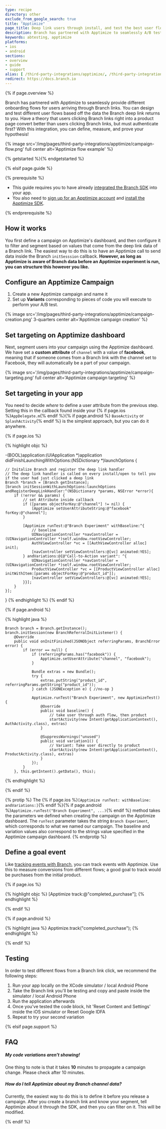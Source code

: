 ```yaml
---
type: recipe
directory: other
exclude_from_google_search: true
title: "Apptimize"
page_title: Deep link users through install, and test the best user flow automatically.
description: Branch has partnered with Apptimize to seamlessly A/B test user flows after a deep link click from Branch.
keywords: abtesting, apptimize
platforms:
- ios
- android
sections:
- overview
- guide
- support
alias: [ /third-party-integrations/apptimize/, /third-party-integrations/apptimize/overview, /third-party-integrations/apptimize/guide/ios/, /third-party-integrations/apptimize/android/, /third-party-integrations/apptimize/support/ios/, /third-party-integrations/apptimize/support/android/ ]
redirect: https://docs.branch.io
---
```


{% if page.overview %}

Branch has partnered with Apptimize to seamlessly provide different onboarding flows for users arriving through Branch links. You can design and test different user flows based off the data the Branch deep link returns to you. Have a theory that users clicking Branch links right into a product page convert better than users clicking Branch links, but must authenticate first? With this integration, you can define, measure, and prove your hypothesis!

{% image src='/img/pages/third-party-integrations/apptimize/campaign-flow.png' full center alt='Apptimize flow example' %}

{% getstarted %}{% endgetstarted %}

{% elsif page.guide %}

{% prerequisite %}

- This guide requires you to have already [integrated the Branch SDK]({{base.url}}/getting-started/sdk-integration-guide) into your app.
- You also need to [sign up for an Apptimize account](https://apptimize.com/admin/sign-up?p=20) and [install the Apptimize SDK](https://apptimize.com/admin/help).

{% endprerequisite %}

## How it works

You first define a campaign on Apptimize's dashboard, and then configure it to filter and segment based on values that come from the deep link data of a Branch link. The easiest way to do this is to have an Apptimize call to send data inside the Branch `initSesssion` callback. **However, as long as Apptimize is aware of Branch data before an Apptimize experiment is run, you can structure this however you like.**

## Configure an Apptimize Campaign

1. Create a new Apptimize campaign and name it
1. Set up **Variants** corresponding to pieces of code you will execute to perform your A/B test.

{% image src='/img/pages/third-party-integrations/apptimize/campaign-creation.png' 3-quarters center alt='Apptimize campaign creation' %}

## Set targeting on Apptimize dashboard

Next, segment users into your campaign using the Apptimize dashboard. We have set a **custom attribute** of `channel` with a value of **facebook**, meaning that if someone comes from a Branch link with the channel set to Facebook, they will automatically be a part of your campaign.

{% image src='/img/pages/third-party-integrations/apptimize/campaign-targeting.png' full center alt='Apptimize campaign targeting' %}

## Set targeting in your app

You need to decide *where* to define a user attribute from the previous step. Setting this in the callback found inside your {% if page.ios %}`AppDelegate.m`{% endif %}{% if page.android %} `BaseActivity` or `SplashActivity`{% endif %} is the simplest approach, but you can do it anywhere.

{% if page.ios %}

{% highlight objc %}

-(BOOL)application:(UIApplication *)application didFinishLaunchingWithOptions:(NSDictionary *)launchOptions {

    // Initalize Branch and register the deep link handler
    // The deep link handler is called on every install/open to tell you if the user had just clicked a deep link
    Branch *branch = [Branch getInstance];
    [branch initSessionWithLaunchOptions:launchOptions andRegisterDeepLinkHandler:^(NSDictionary *params, NSError *error){
        if (!error && params) {
            // set Attribute inside callback
            if ([params objectForKey:@"channel"] != nil) {
                [Apptimize setUserAttributeString:@"facebook" forKey:@"channel"];
            }

            [Apptimize runTest:@"Branch Experiment" withBaseline:^{
                // baseline
                UINavigationController *navController = (UINavigationController *)self.window.rootViewController;
                AuthViewController *vc = [[AuthViewController alloc] init];
                [navController setViewControllers:@[vc] animated:YES];
            } andVariations:@{@"Call-to-Action variant": ^{
                UINavigationController *navController = (UINavigationController *)self.window.rootViewController;
                ProductViewController *vc = [[ProductViewController alloc] initWithItem:[params objectForKey:@"product_id"]];
                [navController setViewControllers:@[vc] animated:YES];
            }}];
        }
    }];
}
{% endhighlight %}
{% endif %}

{% if page.android %}

{% highlight java %}

    Branch branch = Branch.getInstance();
    branch.initSession(new BranchReferralInitListener() {
        @Override
        public void onInitFinished(JSONObject referringParams, BranchError error) {
            if (error == null) {
                if (referringParams.has("facebook")) {
                    Apptimize.setUserAttribute("channel", "facebook");
                }

                Bundle extras = new Bundle();
                try {
                    extras.putString("product_id", referringParams.getString("product_id"));
                } catch (JSONException e) { //no-op }

                Apptimize.runTest("Branch Experiment", new ApptimizeTest() {
                    @Override
                    public void baseline() {
                        // take user through auth flow, then product
                        startActivity(new Intent(getApplicationContext(), AuthActivity.class), extras)
                    }

                    @SuppressWarnings("unused")
                    public void variation1() {
                        // Variant: Take user directly to product
                        startActivity(new Intent(getApplicationContext(), ProductActivity.class), extras)
                    }
                });
            }
        }, this.getIntent().getData(), this);
{% endhighlight %}

{% endif %}

{% protip %}
The {% if page.ios %}`[Apptimize runTest: withBaseline: andVariations:]`{% endif %}{% if page.android %}`Apptimize.runTest("Branch Experiment", ...)`{% endif %} method takes the parameters we defined when creating the campaign on the Apptimize dashboard. The `runTest` parameter takes the string `Branch Experiment`, which corresponds to what we named our campaign. The baseline and variation values also correspond to the strings value specified in the Apptimize campaign dashboard.
{% endprotip %}

## Define a goal event

Like [tracking events with Branch]({{base.url}}/getting-started/user-value-attribution#custom-event-tracking), you can track events with Apptimize. Use this to measure conversions from different flows; a good goal to track would be purchases from the initial product.

{% if page.ios %}

{% highlight objc %}
[Apptimize track:@"completed_purchase"];
{% endhighlight %}

{% endif %}

{% if page.android %}

{% highlight java %}
Apptimize.track("completed_purchase");
{% endhighlight %}

{% endif %}

## Testing

In order to test different flows from a Branch link click, we recommend the following steps:

1. Run your app locally on the XCode simulator / local Android Phone
1. Take the Branch link you'll be testing and copy and paste inside the simulator / local Android Phone
1. Run the application afterwards
1. Once you've tested the code block, hit 'Reset Content and Settings' inside the iOS simulator or Reset Google IDFA
1. Repeat to try your second variation

{% elsif page.support %}

## FAQ

##### My code variations aren't showing!

One thing to note is that it takes **10** minutes to propagate a campaign change. Please check after 10 minutes.

##### How do I tell Apptimize about my Branch channel data?

Currently, the easiest way to do this is to define it before you release a campaign. After you create a branch link and know your segment, tell Apptimize about it through the SDK, and then you can filter on it. This will be modified.

{% endif %}
